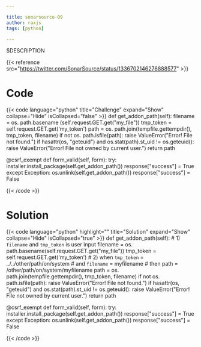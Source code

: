 ```yaml
---

title: sonarsource-09
author: raxjs
tags: [python]

---
```


$DESCRIPTION

<!--more-->
{{< reference src="https://twitter.com/SonarSource/status/1336702146276888577" >}}

# Code
{{< code language="python"  title="Challenge" expand="Show" collapse="Hide" isCollapsed="false" >}}
def get_addon_path(self):
    filename = os. path.basename (self.request.GET.get("my_file"))
    tmp_token = self.request.GET.get('my_token')
    path = os. path.join(tempfile.gettempdir(), tmp_token, filename)
    if not os. path.isfile(path):
        raise ValueError("Error! File not found.")
    if hasattr(os, "geteuid") and os.stat(path).st_uid != os.geteuid():
        raise ValueError("Error! File not owned by current user.")
    return path

@csrf_exempt
def form_valid(self, form):
    try:
        installer.install_package(self.get_addon_path())
        response["success"] = True
    except Exception:
        os.unlink(self.get_addon_path())
        response["success"] = False

{{< /code >}}

# Solution
{{< code language="python" highlight="" title="Solution" expand="Show" collapse="Hide" isCollapsed="true" >}}
def get_addon_path(self):
    # 1) `filename` and `tmp_token` is user input
    filename = os. path.basename(self.request.GET.get("my_file"))
    tmp_token = self.request.GET.get('my_token')
    # 2) when `tmp_token` = ../../other/path/on/system
    #    and  `filename` = myfilename
    #    then path = /other/path/on/system/myfilename
    path = os. path.join(tempfile.gettempdir(), tmp_token, filename)
    if not os. path.isfile(path):
        raise ValueError("Error! File not found.")
    if hasattr(os, "geteuid") and os.stat(path).st_uid != os.geteuid():
        raise ValueError("Error! File not owned by current user.")
    return path

@csrf_exempt
def form_valid(self, form):
    try:
        installer.install_package(self.get_addon_path())
        response["success"] = True
    except Exception:
        os.unlink(self.get_addon_path())
        response["success"] = False

{{< /code >}}